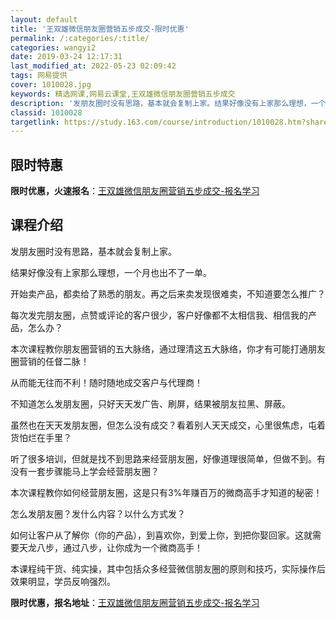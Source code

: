 ```yaml
---
layout: default
title: '王双雄微信朋友圈营销五步成交-限时优惠'
permalink: /:categories/:title/
categories: wangyi2
date: 2019-03-24 12:17:31
last_modified_at: 2022-05-23 02:09:42
tags: 网易提供
cover: 1010028.jpg
keywords: 精选网课,网易云课堂,王双雄微信朋友圈营销五步成交
description: '发朋友圈时没有思路，基本就会复制上家。结果好像没有上家那么理想，一个月也出不了一单。开始卖产品，都卖给了熟悉的朋友。再之'
classid: 1010028
targetlink: https://study.163.com/course/introduction/1010028.htm?share=1&shareId=1025206652&utm_campaign=share&utm_medium=iphoneShare&utm_source=&utm_u=1025206652
---
```


## 限时特惠

**限时优惠，火速报名**：[王双雄微信朋友圈营销五步成交-报名学习](https://study.163.com/course/introduction/1010028.htm?share=1&shareId=1025206652&utm_campaign=share&utm_medium=iphoneShare&utm_source=&utm_u=1025206652)

## 课程介绍

发朋友圈时没有思路，基本就会复制上家。



结果好像没有上家那么理想，一个月也出不了一单。



开始卖产品，都卖给了熟悉的朋友。再之后来卖发现很难卖，不知道要怎么推广？



每次发完朋友圈，点赞或评论的客户很少，客户好像都不太相信我、相信我的产品，怎么办？

 

本次课程教你朋友圈营销的五大脉络，通过理清这五大脉络，你才有可能打通朋友圈营销的任督二脉！

从而能无往而不利！随时随地成交客户与代理商！



不知道怎么发朋友圈，只好天天发广告、刷屏，结果被朋友拉黑、屏蔽。



虽然也在天天发朋友圈，但怎么没有成交？看着别人天天成交，心里很焦虑，屯着货怕烂在手里？



听了很多培训，但就是找不到思路来经营朋友圈，好像道理很简单，但做不到。有没有一套步骤能马上学会经营朋友圈？



本次课程教你如何经营朋友圈，这是只有3%年赚百万的微商高手才知道的秘密！



怎么发朋友圈？发什么内容？以什么方式发？



如何让客户从了解你（你的产品），到喜欢你，到爱上你，到把你娶回家。这就需要天龙八步，通过八步，让你成为一个微商高手！



本课程纯干货、纯实操，其中包括众多经营微信朋友圈的原则和技巧，实际操作后效果明显，学员反响强烈。

**限时优惠，报名地址**：[王双雄微信朋友圈营销五步成交-报名学习](https://study.163.com/course/introduction/1010028.htm?share=1&shareId=1025206652&utm_campaign=share&utm_medium=iphoneShare&utm_source=&utm_u=1025206652)

